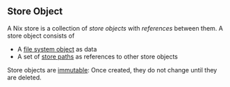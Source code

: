 ## Store Object

A Nix store is a collection of *store objects* with *references* between them.
A store object consists of

  - A [file system object](./file-system-object.md) as data
  - A set of [store paths](./store-path.md) as references to other store objects

Store objects are [immutable](https://en.wikipedia.org/wiki/Immutable_object):
Once created, they do not change until they are deleted.
